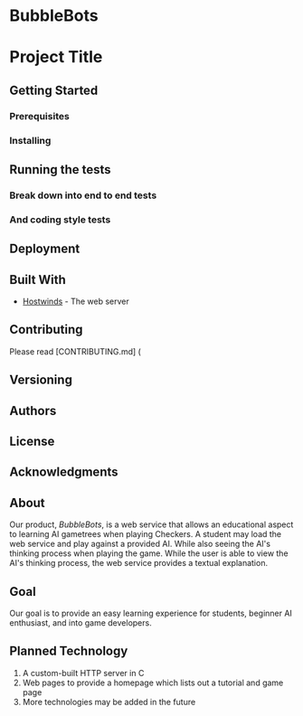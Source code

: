 # BubbleBots

# Project Title

## Getting Started
### Prerequisites
### Installing
## Running the tests
### Break down into end to end tests
### And coding style tests
## Deployment
## Built With
* [Hostwinds](https://www.hostwinds.com/) - The web server
## Contributing
Please read [CONTRIBUTING.md] (
## Versioning
## Authors
## License
## Acknowledgments


## About
Our product, _BubbleBots_, is a web service that allows an educational aspect to learning AI gametrees when playing Checkers. A student may load the web service and play against a provided AI. While also seeing the AI's thinking process when playing the game. While the user is able to view the AI's thinking process, the web service provides a textual explanation.

## Goal
Our goal is to provide an easy learning experience for students, beginner AI enthusiast, and into game developers.

## Planned Technology
1. A custom-built HTTP server in C
2. Web pages to provide a homepage which lists out a tutorial and game page
3. More technologies may be added in the future
